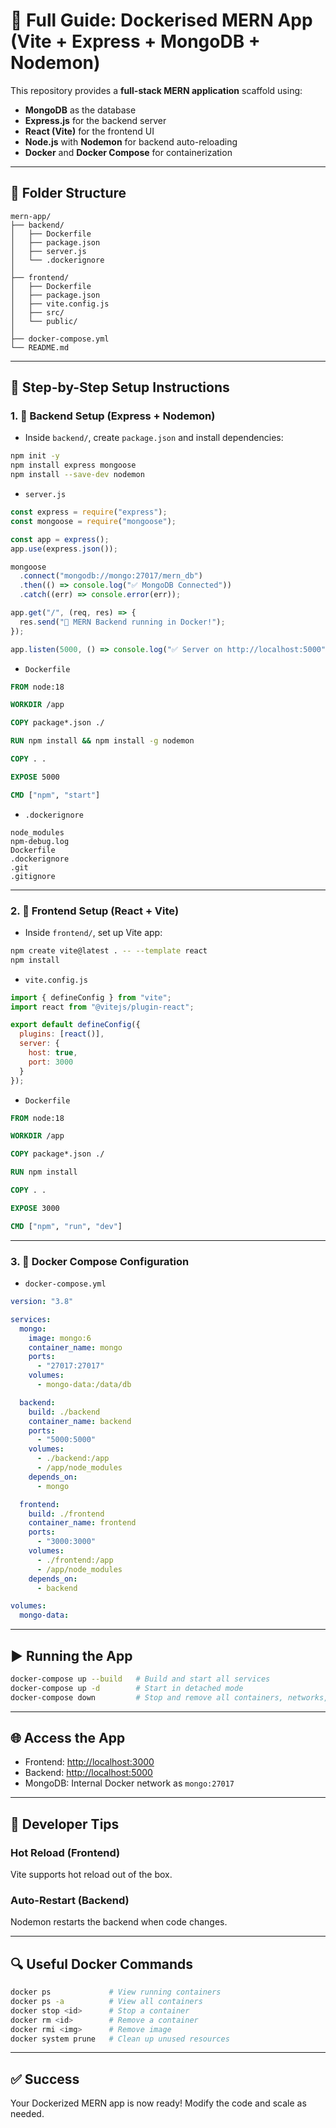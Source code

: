 # 🚀 Full Guide: Dockerised MERN App (Vite + Express + MongoDB + Nodemon)

This repository provides a **full-stack MERN application** scaffold using:
- **MongoDB** as the database
- **Express.js** for the backend server
- **React (Vite)** for the frontend UI
- **Node.js** with **Nodemon** for backend auto-reloading
- **Docker** and **Docker Compose** for containerization

---

## 📁 Folder Structure

```
mern-app/
├── backend/
│   ├── Dockerfile
│   ├── package.json
│   ├── server.js
│   └── .dockerignore
│
├── frontend/
│   ├── Dockerfile
│   ├── package.json
│   ├── vite.config.js
│   ├── src/
│   └── public/
│
├── docker-compose.yml
└── README.md
```

---

## 🔧 Step-by-Step Setup Instructions

### 1. 🧱 Backend Setup (Express + Nodemon)

- Inside `backend/`, create `package.json` and install dependencies:

```bash
npm init -y
npm install express mongoose
npm install --save-dev nodemon
```

- `server.js`

```js
const express = require("express");
const mongoose = require("mongoose");

const app = express();
app.use(express.json());

mongoose
  .connect("mongodb://mongo:27017/mern_db")
  .then(() => console.log("✅ MongoDB Connected"))
  .catch((err) => console.error(err));

app.get("/", (req, res) => {
  res.send("🚀 MERN Backend running in Docker!");
});

app.listen(5000, () => console.log("✅ Server on http://localhost:5000"));
```

- `Dockerfile`

```dockerfile
FROM node:18

WORKDIR /app

COPY package*.json ./

RUN npm install && npm install -g nodemon

COPY . .

EXPOSE 5000

CMD ["npm", "start"]
```

- `.dockerignore`

```
node_modules
npm-debug.log
Dockerfile
.dockerignore
.git
.gitignore
```

---

### 2. 🎨 Frontend Setup (React + Vite)

- Inside `frontend/`, set up Vite app:

```bash
npm create vite@latest . -- --template react
npm install
```

- `vite.config.js`

```js
import { defineConfig } from "vite";
import react from "@vitejs/plugin-react";

export default defineConfig({
  plugins: [react()],
  server: {
    host: true,
    port: 3000
  }
});
```

- `Dockerfile`

```dockerfile
FROM node:18

WORKDIR /app

COPY package*.json ./

RUN npm install

COPY . .

EXPOSE 3000

CMD ["npm", "run", "dev"]
```

---

### 3. 🐳 Docker Compose Configuration

- `docker-compose.yml`

```yaml
version: "3.8"

services:
  mongo:
    image: mongo:6
    container_name: mongo
    ports:
      - "27017:27017"
    volumes:
      - mongo-data:/data/db

  backend:
    build: ./backend
    container_name: backend
    ports:
      - "5000:5000"
    volumes:
      - ./backend:/app
      - /app/node_modules
    depends_on:
      - mongo

  frontend:
    build: ./frontend
    container_name: frontend
    ports:
      - "3000:3000"
    volumes:
      - ./frontend:/app
      - /app/node_modules
    depends_on:
      - backend

volumes:
  mongo-data:
```

---

## ▶️ Running the App

```bash
docker-compose up --build   # Build and start all services
docker-compose up -d        # Start in detached mode
docker-compose down         # Stop and remove all containers, networks, volumes
```

---

## 🌐 Access the App

- Frontend: [http://localhost:3000](http://localhost:3000)
- Backend: [http://localhost:5000](http://localhost:5000)
- MongoDB: Internal Docker network as `mongo:27017`

---

## 🧪 Developer Tips

### Hot Reload (Frontend)
Vite supports hot reload out of the box.

### Auto-Restart (Backend)
Nodemon restarts the backend when code changes.

---

## 🔍 Useful Docker Commands

```bash
docker ps             # View running containers
docker ps -a          # View all containers
docker stop <id>      # Stop a container
docker rm <id>        # Remove a container
docker rmi <img>      # Remove image
docker system prune   # Clean up unused resources
```

---

## ✅ Success

Your Dockerized MERN app is now ready! Modify the code and scale as needed.
